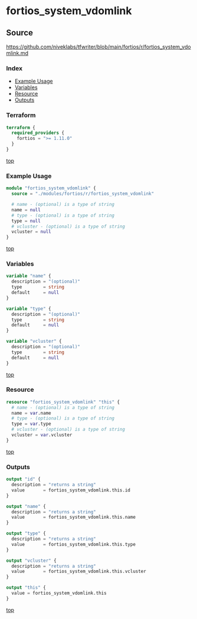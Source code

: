 # fortios_system_vdomlink

## Source

https://github.com/niveklabs/tfwriter/blob/main/fortios/r/fortios_system_vdomlink.md

### Index

- [Example Usage](#example-usage)
- [Variables](#variables)
- [Resource](#resource)
- [Outputs](#outputs)

### Terraform

```terraform
terraform {
  required_providers {
    fortios = ">= 1.11.0"
  }
}
```

[top](#index)

### Example Usage

```terraform
module "fortios_system_vdomlink" {
  source = "./modules/fortios/r/fortios_system_vdomlink"

  # name - (optional) is a type of string
  name = null
  # type - (optional) is a type of string
  type = null
  # vcluster - (optional) is a type of string
  vcluster = null
}
```

[top](#index)

### Variables

```terraform
variable "name" {
  description = "(optional)"
  type        = string
  default     = null
}

variable "type" {
  description = "(optional)"
  type        = string
  default     = null
}

variable "vcluster" {
  description = "(optional)"
  type        = string
  default     = null
}
```

[top](#index)

### Resource

```terraform
resource "fortios_system_vdomlink" "this" {
  # name - (optional) is a type of string
  name = var.name
  # type - (optional) is a type of string
  type = var.type
  # vcluster - (optional) is a type of string
  vcluster = var.vcluster
}
```

[top](#index)

### Outputs

```terraform
output "id" {
  description = "returns a string"
  value       = fortios_system_vdomlink.this.id
}

output "name" {
  description = "returns a string"
  value       = fortios_system_vdomlink.this.name
}

output "type" {
  description = "returns a string"
  value       = fortios_system_vdomlink.this.type
}

output "vcluster" {
  description = "returns a string"
  value       = fortios_system_vdomlink.this.vcluster
}

output "this" {
  value = fortios_system_vdomlink.this
}
```

[top](#index)
